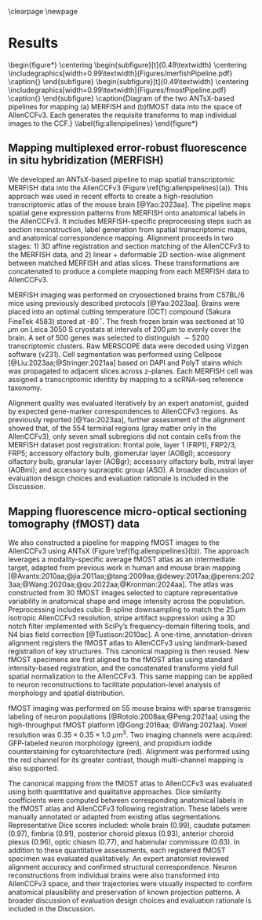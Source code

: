 
\clearpage
\newpage

# Results

\begin{figure*}
\centering
\begin{subfigure}[t]{0.49\textwidth}
\centering
\includegraphics[width=0.99\textwidth]{Figures/merfishPipeline.pdf}
\caption{}
\end{subfigure} 
\begin{subfigure}[t]{0.49\textwidth}
\centering
\includegraphics[width=0.99\textwidth]{Figures/fmostPipeline.pdf}
\caption{}
\end{subfigure}
\caption{Diagram of the two ANTsX-based pipelines for mapping (a) MERFISH
          and (b)fMOST data into the space of AllenCCFv3.  Each generates
         the requisite transforms to map individual images
         to the CCF.}
\label{fig:allenpipelines}
\end{figure*}

## Mapping multiplexed error-robust fluorescence in situ hybridization (MERFISH)

We developed an ANTsX-based pipeline to map spatial transcriptomic
MERFISH data into the AllenCCFv3 (Figure \ref{fig:allenpipelines}(a)). This
approach was used in recent efforts to create a high-resolution transcriptomic
atlas of the mouse brain [@Yao:2023aa]. The pipeline maps spatial gene expression 
patterns from MERFISH onto anatomical labels in the AllenCCFv3.
It includes MERFISH-specific preprocessing steps such as section reconstruction,
label generation from spatial transcriptomic maps, and anatomical correspondence
mapping. Alignment proceeds in two stages: 1) 3D affine registration and
section matching of the AllenCCFv3 to the MERFISH data, and 2) linear + deformable 
2D section-wise alignment between matched MERFISH and atlas slices. These
transformations are concatenated to produce a complete mapping from each MERFISH 
data to AllenCCFv3.

MERFISH imaging was performed on cryosectioned brains from C57BL/6
mice using previously described protocols [@Yao:2023aa]. Brains were placed into
an optimal cutting temperature (OCT) compound (Sakura FineTek 4583) stored at
-80$^\circ$.  The fresh frozen brain was sectioned at 10 $\mu$m on Leica 3050 S
cryostats at intervals of 200 $\mu$m to evenly cover the brain. A set of 500
genes was selected to distinguish $\sim5200$ transcriptomic clusters. Raw
MERSCOPE data were decoded using Vizgen software (v231). Cell segmentation was
performed using Cellpose [@Liu:2023aa;@Stringer:2021aa] based on DAPI and PolyT
stains which was propagated to adjacent slices across z-planes. Each MERFISH
cell was assigned a transcriptomic identity by mapping to a scRNA-seq reference
taxonomy.

Alignment quality was evaluated iteratively by an expert
anatomist, guided by expected gene-marker correspondences to AllenCCFv3 regions.
As previously reported [@Yao:2023aa], further assessment of the alignment showed
that, of the 554 terminal regions (gray matter only in the AllenCCFv3), only
seven small subregions did not contain cells from the MERFISH dataset post
registration: frontal pole, layer 1 (FRP1), FRP2/3, FRP5; accessory olfactory
bulb, glomerular layer (AOBgl); accessory olfactory bulb, granular layer
(AOBgr); accessory olfactory bulb, mitral layer (AOBmi); and accessory
supraoptic group (ASO).  A broader discussion of evaluation design choices and
evaluation rationale is included in the Discussion.

## Mapping fluorescence micro-optical sectioning tomography (fMOST) data

We also constructed a pipeline for mapping fMOST images to the
AllenCCFv3 using ANTsX (Figure \ref{fig:allenpipelines}(b)). The approach
leverages a modality-specific average fMOST atlas as an intermediate target,
adapted from previous work in human and mouse brain mapping
[@Avants:2010aa;@jia:2011aa;@tang:2009aa;@dewey:2017aa;@perens:2023aa;@Wang:2020aa;@qu:2022aa;@Kronman:2024aa].
The atlas was constructed from 30 fMOST images selected to capture
representative variability in anatomical shape and image intensity across the
population. Preprocessing includes cubic B-spline downsampling to match the
25 $\mu$m isotropic AllenCCFv3 resolution, stripe artifact suppression using 
a 3D notch filter implemented with SciPy’s frequency-domain filtering tools, 
and N4 bias field correction [@Tustison:2010ac]. A one-time,
annotation-driven alignment registers the fMOST atlas to AllenCCFv3 using
landmark-based registration of key structures. This canonical mapping is then
reused.  New fMOST specimens are first aligned to the fMOST atlas using standard
intensity-based registration, and the concatenated transforms yield full spatial
normalization to the AllenCCFv3. This same mapping can be applied to neuron
reconstructions to facilitate population-level analysis of morphology and
spatial distribution.

fMOST imaging was performed on 55 mouse brains with sparse transgenic
labeling of neuron populations [@Rotolo:2008aa;@Peng:2021aa] using the
high-throughput fMOST platform [@Gong:2016aa; @Wang:2021aa]. Voxel resolution
was $0.35\times 0.35\times 1.0$ $\mu$m$^3$. Two imaging channels were acquired:
GFP-labeled neuron morphology (green), and propidium iodide counterstaining for
cytoarchitecture (red). Alignment was performed using the red channel for its
greater contrast, though multi-channel mapping is also supported.

The canonical mapping from the fMOST atlas to AllenCCFv3 was
evaluated using both quantitative and qualitative approaches. Dice similarity
coefficients were computed between corresponding anatomical labels in the fMOST
atlas and AllenCCFv3 following registration. These labels were manually
annotated or adapted from existing atlas segmentations. Representative Dice
scores included: whole brain (0.99), caudate putamen (0.97), fimbria (0.91),
posterior choroid plexus (0.93), anterior choroid plexus (0.96), optic chiasm
(0.77), and habenular commissure (0.63). In addition to these quantitative
assessments, each registered fMOST specimen was evaluated qualitatively. An
expert anatomist reviewed alignment accuracy and confirmed structural
correspondence. Neuron reconstructions from individual brains were also
transformed into AllenCCFv3 space, and their trajectories were visually
inspected to confirm anatomical plausibility and preservation of known
projection patterns.  A broader discussion of evaluation design choices and
evaluation rationale is included in the Discussion.
